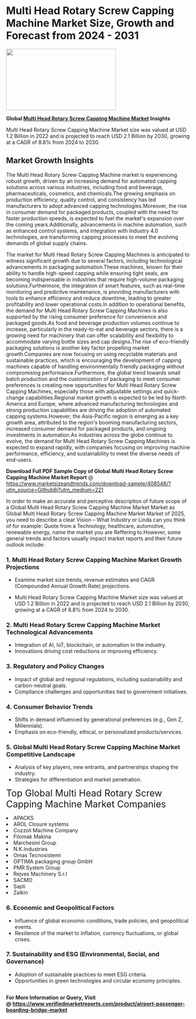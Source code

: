 <H1>Multi Head Rotary Screw Capping Machine Market Size, Growth and Forecast from 2024 - 2031</H1><img class="aligncenter size-medium wp-image-584254" src="https://thirdeyenews.in/wp-content/uploads/2024/09/Global-Market-Research-300x168.jpeg" alt="" width="300" height="168" /><p><strong>Global&nbsp;<a href="https://www.marketsizeandtrends.com/download-sample/408548/?utm_source=Github8j?utm_medium=221">Multi Head Rotary Screw Capping Machine Market</a> Insights</strong></p><p>Multi Head Rotary Screw Capping Machine Market size was valued at USD 1.2 Billion in 2022 and is projected to reach USD 2.1 Billion by 2030, growing at a CAGR of 8.8% from 2024 to 2030.</p><p><h2>Market Growth Insights</h2> <p>The Multi Head Rotary Screw Capping Machine market is experiencing robust growth, driven by an increasing demand for automated capping solutions across various industries, including food and beverage, pharmaceuticals, cosmetics, and chemicals.The growing emphasis on production efficiency, quality control, and consistency has led manufacturers to adopt advanced capping technologies.Moreover, the rise in consumer demand for packaged products, coupled with the need for faster production speeds, is expected to fuel the market's expansion over the coming years.Additionally, advancements in machine automation, such as enhanced control systems, and integration with Industry 4.0 technologies, are transforming capping processes to meet the evolving demands of global supply chains.</p> <p>The market for Multi Head Rotary Screw Capping Machines is anticipated to witness significant growth due to several factors, including technological advancements in packaging automation.These machines, known for their ability to handle high-speed capping while ensuring tight seals, are becoming indispensable in industries that require high-volume packaging solutions.Furthermore, the integration of smart features, such as real-time monitoring and predictive maintenance, is providing manufacturers with tools to enhance efficiency and reduce downtime, leading to greater profitability and lower operational costs.In addition to operational benefits, the demand for Multi Head Rotary Screw Capping Machines is also supported by the rising consumer preference for convenience and packaged goods.As food and beverage production volumes continue to increase, particularly in the ready-to-eat and beverage sectors, there is a growing need for machinery that can offer scalability and flexibility to accommodate varying bottle sizes and cap designs.The rise of eco-friendly packaging solutions is another key factor propelling market growth.Companies are now focusing on using recyclable materials and sustainable practices, which is encouraging the development of capping machines capable of handling environmentally friendly packaging without compromising performance.Furthermore, the global trend towards small batch production and the customization of packaging to meet consumer preferences is creating new opportunities for Multi Head Rotary Screw Capping Machines, especially those with adjustable settings and quick-change capabilities.Regional market growth is expected to be led by North America and Europe, where advanced manufacturing technologies and strong production capabilities are driving the adoption of automated capping systems.However, the Asia-Pacific region is emerging as a key growth area, attributed to the region's booming manufacturing sectors, increased consumer demand for packaged products, and ongoing investments in automation.As industries across the globe continue to evolve, the demand for Multi Head Rotary Screw Capping Machines is expected to expand rapidly, with companies focusing on improving machine performance, efficiency, and sustainability to meet the diverse needs of end-users.<p><span class=""><strong>Download Full PDF Sample Copy of Global Multi Head Rotary Screw Capping Machine Market Report</strong> @ <a href="https://www.marketsizeandtrends.com/download-sample/408548/?utm_source=Github8j?utm_medium=221" target="_blank">https://www.marketsizeandtrends.com/download-sample/408548/?utm_source=Github8j?utm_medium=221</a></span></p><p>In order to make an accurate and perceptive description of future scope of a Global&nbsp;Multi Head Rotary Screw Capping Machine Market Market as Global&nbsp;Multi Head Rotary Screw Capping Machine Market Market of 2025, you need to describe a clear Vision &ndash; What Industry or Linda can you think of for example: Quote from a Technology, healthcare, automotive, renewable energy, name the market you are Reffering to.However, some general trends and factors usually impact market reports and their future outlook include:</p><h3>1.&nbsp;<strong>Multi Head Rotary Screw Capping Machine Market Growth Projections</strong></h3><ul><li>Examine market size trends, revenue estimates and CAGR (Compounded Annual Growth Rate) projections.</li><li><p>Multi Head Rotary Screw Capping Machine Market size was valued at USD 1.2 Billion in 2022 and is projected to reach USD 2.1 Billion by 2030, growing at a CAGR of 8.8% from 2024 to 2030.</p></li></ul><h3>2.&nbsp;<strong>Multi Head Rotary Screw Capping Machine Market Technological Advancements</strong></h3><ul><li>Integration of AI, IoT, blockchain, or automation in the industry.</li><li>Innovations driving cost reductions or improving efficiency.</li></ul><h3>3.&nbsp;<strong>Regulatory and Policy Changes</strong></h3><ul><li>Impact of global and regional regulations, including sustainability and carbon-neutral goals.</li><li>Compliance challenges and opportunities tied to government initiatives.</li></ul><h3>4.&nbsp;<strong>Consumer Behavior Trends</strong></h3><ul><li>Shifts in demand influenced by generational preferences (e.g., Gen Z, Millennials).</li><li>Emphasis on eco-friendly, ethical, or personalized products/services.</li></ul><h3>5.&nbsp;<strong>Global Multi Head Rotary Screw Capping Machine Market Competitive Landscape</strong></h3><ul><li>Analysis of key players, new entrants, and partnerships shaping the industry.</li><li>Strategies for differentiation and market penetration.</li></ul><p data-pm-slice="1 1 []"><span style="color: inherit; font-family: inherit; font-size: 25px;">Top Global Multi Head Rotary Screw Capping Machine Market Companies</span></p><div class="" data-test-id=""><p><li>APACKS</li><li> AROL Closure systems</li><li> Cozzoli Machine Company</li><li> Filomak Makina</li><li> Marchesini Group</li><li> N.K.Industries</li><li> Omas Tecnosistemi</li><li> OPTIMA packaging group GmbH</li><li> PMR System Group</li><li> Rejves Machinery S.r.l</li><li> SACMO</li><li> Sapli</li><li> Zalkin</li></p></div><h3>6.&nbsp;<strong>Economic and Geopolitical Factors</strong></h3><ul><li>Influence of global economic conditions, trade policies, and geopolitical events.</li><li>Resilience of the market to inflation, currency fluctuations, or global crises.</li></ul><h3>7.&nbsp;<strong>Sustainability and ESG (Environmental, Social, and Governance)</strong></h3><ul><li>Adoption of sustainable practices to meet ESG criteria.</li><li>Opportunities in green technologies and circular economy principles.</li></ul><h2><strong style="font-size: 14px;">For More Information or Query, Visit @&nbsp;</strong><a style="background-color: #ffffff; font-size: 14px;" href="https://www.marketsizeandtrends.com/report/multi-head-rotary-screw-capping-machine-market/" target="_blank">https://www.verifiedmarketreports.com/product/airport-passenger-boarding-bridge-market</a></h2>